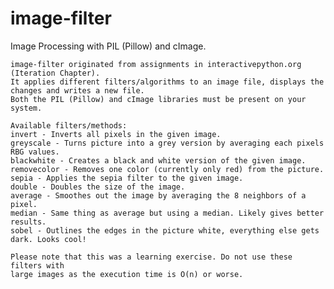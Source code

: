 image-filter
============

Image Processing with PIL (Pillow) and cImage.

    image-filter originated from assignments in interactivepython.org (Iteration Chapter).
    It applies different filters/algorithms to an image file, displays the changes and writes a new file.
    Both the PIL (Pillow) and cImage libraries must be present on your system.

    Available filters/methods:
    invert - Inverts all pixels in the given image.
    greyscale - Turns picture into a grey version by averaging each pixels RBG values.
    blackwhite - Creates a black and white version of the given image.
    removecolor - Removes one color (currently only red) from the picture.
    sepia - Applies the sepia filter to the given image.
    double - Doubles the size of the image.
    average - Smoothes out the image by averaging the 8 neighbors of a pixel.
    median - Same thing as average but using a median. Likely gives better results.
    sobel - Outlines the edges in the picture white, everything else gets dark. Looks cool!

    Please note that this was a learning exercise. Do not use these filters with
    large images as the execution time is O(n) or worse.
